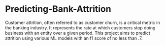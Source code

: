 # Predicting-Bank-Attrition
Customer attrition, often referred to as customer churn, is a critical metric in the banking industry. It represents the rate at which customers stop doing business with an entity over a given period. This project aims to predict attrition using various ML models with an f1 score of no less than .7.
